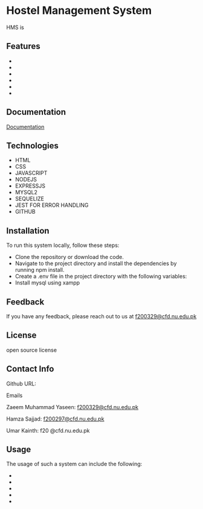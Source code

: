 
# Hostel Management System

HMS is 


## Features

- 
- 
- 
- 
- 
- 




## Documentation

[Documentation]( )


## Technologies
- HTML
- CSS
- JAVASCRIPT
- NODEJS
- EXPRESSJS
- MYSQL2
- SEQUELIZE
- JEST FOR ERROR HANDLING
- GITHUB

## Installation

To run this system locally, follow these steps:

- Clone the repository or download the code.
- Navigate to the project directory and install the dependencies by running npm install.
- Create a .env file in the project directory with the following variables:
- Install mysql using xampp
  
    
## Feedback

If you have any feedback, please reach out to us at f200329@cfd.nu.edu.pk


## License

open source license


## Contact Info
Github URL: 

Emails

Zaeem Muhammad Yaseen: f200329@cfd.nu.edu.pk

Hamza Sajjad: f200297@cfd.nu.edu.pk

Umar Kainth: f20 @cfd.nu.edu.pk

## Usage

The usage of such a system can include the following:

- 
- 
- 
- 
-